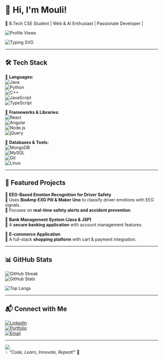 # 👋 Hi, I'm Mouli!  
🚀 B.Tech CSE Student | Web & AI Enthusiast | Passionate Developer  | 

![Profile Views](https://komarev.com/ghpvc/?username=mouli&color=blue)

![Typing SVG](https://readme-typing-svg.herokuapp.com?font=Fira+Code&weight=600&size=20&pause=1000&color=F7B801&center=true&width=800&lines=Welcome+to+my+GitHub+Profile!;Full-Stack+Developer+%7C+AI+ML+Enthusiast+%7C+Tech+Explorer!)

---

## 🛠 Tech Stack

🔹 **Languages:**  
![Java](https://img.shields.io/badge/Java-ED8B00?style=for-the-badge&logo=java&logoColor=white)  
![Python](https://img.shields.io/badge/Python-3776AB?style=for-the-badge&logo=python&logoColor=white)  
![C++](https://img.shields.io/badge/C++-00599C?style=for-the-badge&logo=cplusplus&logoColor=white)  
![JavaScript](https://img.shields.io/badge/JavaScript-F7DF1E?style=for-the-badge&logo=javascript&logoColor=black)  
![TypeScript](https://img.shields.io/badge/TypeScript-007ACC?style=for-the-badge&logo=typescript&logoColor=white)  

🔹 **Frameworks & Libraries:**  
![React](https://img.shields.io/badge/React-61DAFB?style=for-the-badge&logo=react&logoColor=black)  
![Angular](https://img.shields.io/badge/Angular-DD0031?style=for-the-badge&logo=angular&logoColor=white)  
![Node.js](https://img.shields.io/badge/Node.js-43853D?style=for-the-badge&logo=node-dot-js&logoColor=white)  
![jQuery](https://img.shields.io/badge/jQuery-0769AD?style=for-the-badge&logo=jquery&logoColor=white)  

🔹 **Databases & Tools:**  
![MongoDB](https://img.shields.io/badge/MongoDB-4EA94B?style=for-the-badge&logo=mongodb&logoColor=white)  
![MySQL](https://img.shields.io/badge/MySQL-4479A1?style=for-the-badge&logo=mysql&logoColor=white)  
![Git](https://img.shields.io/badge/Git-F05032?style=for-the-badge&logo=git&logoColor=white)  
![Linux](https://img.shields.io/badge/Linux-FCC624?style=for-the-badge&logo=linux&logoColor=black)  

---

## 🌟 Featured Projects

🚗 **EEG-Based Emotion Recognition for Driver Safety**  
📌 Uses **BioAmp EXG Pill & Maker Uno** to classify driver emotions with EEG signals.  
📌 Focuses on **real-time safety alerts and accident prevention**.  

🏦 **Bank Management System (Java & JSP)**  
📌 A **secure banking application** with account management features.  

🛒 **E-commerce Application**  
📌 A full-stack **shopping platform** with cart & payment integration.  

---

## 📊 GitHub Stats  
![GitHub Streak](https://github-readme-streak-stats.herokuapp.com/?user=mouli&theme=dark)  
![GitHub Stats](https://github-readme-stats.vercel.app/api?username=mouli&show_icons=true&theme=dark)  

![Top Langs](https://github-readme-stats.vercel.app/api/top-langs/?username=mouli&layout=compact&theme=dark)  

---

## 📬 Connect with Me  
[![LinkedIn](https://img.shields.io/badge/LinkedIn-blue?style=for-the-badge&logo=linkedin)](https://linkedin.com/in/mouli)  
[![Portfolio](https://img.shields.io/badge/Portfolio-Visit-blue?style=for-the-badge)](https://mouli-portfolio.com)  
[![Email](https://img.shields.io/badge/Email-contact-red?style=for-the-badge)](mailto:mouli@email.com)  

---

![](https://media.giphy.com/media/hvRJCLFzcasrR4ia7z/giphy.gif)  
💡 *“Code, Learn, Innovate, Repeat!”* 🚀
